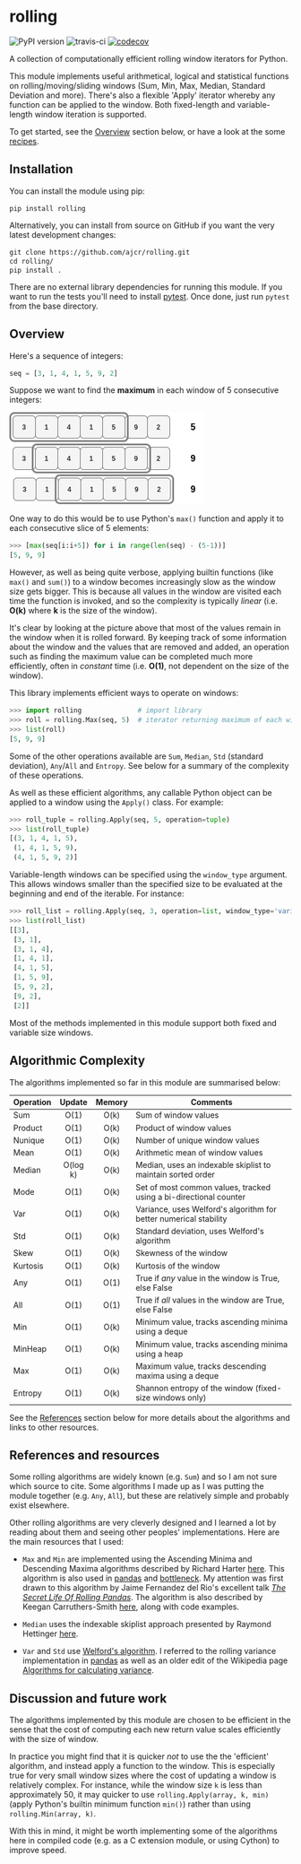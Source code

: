 # rolling

![PyPI version](https://badge.fury.io/py/rolling.svg) ![travis-ci](https://travis-ci.org/ajcr/rolling.svg?branch=master) [![codecov](https://codecov.io/gh/ajcr/rolling/branch/master/graph/badge.svg)](https://codecov.io/gh/ajcr/rolling)

A collection of computationally efficient rolling window iterators for Python.

This module implements useful arithmetical, logical and statistical functions on rolling/moving/sliding windows (Sum, Min, Max, Median, Standard Deviation and more). There's also a flexible 'Apply' iterator whereby any function can be applied to the window. Both fixed-length and variable-length window iteration is supported.

To get started, see the [Overview](https://github.com/ajcr/rolling#overview) section below, or have a look at the some [recipes](https://github.com/ajcr/rolling/blob/master/doc/recipes.md).

## Installation

You can install the module using pip:
```
pip install rolling
```

Alternatively, you can install from source on GitHub if you want the very latest development changes:
```
git clone https://github.com/ajcr/rolling.git
cd rolling/
pip install .
```

There are no external library dependencies for running this module. If you want to run the tests you'll need to install [pytest](https://docs.pytest.org/en/latest/). Once done, just run `pytest` from the base directory.

## Overview

Here's a sequence of integers:
```python
seq = [3, 1, 4, 1, 5, 9, 2]
```
Suppose we want to find the **maximum** in each window of 5 consecutive integers:

![alt tag](https://github.com/ajcr/rolling/blob/master/assets/readme_example_1.png)

One way to do this would be to use Python's `max()` function and apply it to each consecutive slice of 5 elements:

```python
>>> [max(seq[i:i+5]) for i in range(len(seq) - (5-1))]
[5, 9, 9]
```

However, as well as being quite verbose, applying builtin functions (like `max()` and `sum()`) to a window becomes increasingly slow as the window size gets bigger. This is because all values in the window are visited each time the function is invoked, and so the complexity is typically _linear_ (i.e. **O(k)** where **k** is the size of the window).

It's clear by looking at the picture above that most of the values remain in the window when it is rolled forward. By keeping track of some information about the window and the values that are removed and added, an operation such as finding the maximum value can be completed much more efficiently, often in _constant_ time (i.e. **O(1)**, not dependent on the size of the window).

This library implements efficient ways to operate on windows:

```python
>>> import rolling              # import library
>>> roll = rolling.Max(seq, 5)  # iterator returning maximum of each window of size 5
>>> list(roll)
[5, 9, 9] 
```
Some of the other operations available are `Sum`, `Median`, `Std` (standard deviation), `Any`/`All` and `Entropy`. See below for a summary of the complexity of these operations.

As well as these efficient algorithms, any callable Python object can be applied to a window using the `Apply()` class. For example:
```python
>>> roll_tuple = rolling.Apply(seq, 5, operation=tuple)
>>> list(roll_tuple)
[(3, 1, 4, 1, 5),
 (1, 4, 1, 5, 9),
 (4, 1, 5, 9, 2)]
```

Variable-length windows can be specified using the `window_type` argument. This allows windows smaller than the specified size to be evaluated at the beginning and end of the iterable. For instance:
```python
>>> roll_list = rolling.Apply(seq, 3, operation=list, window_type='variable')
>>> list(roll_list)
[[3],
 [3, 1],
 [3, 1, 4],
 [1, 4, 1],
 [4, 1, 5],
 [1, 5, 9],
 [5, 9, 2],
 [9, 2],
 [2]]
```

Most of the methods implemented in this module support both fixed and variable size windows.

## Algorithmic Complexity

The algorithms implemented so far in this module are summarised below:

| Operation        | Update   | Memory | Comments |
| ---------------- |:--------:|:------:|-----------------------------|
| Sum              | O(1)     | O(k)   | Sum of window values |
| Product          | O(1)     | O(k)   | Product of window values |
| Nunique          | O(1)     | O(k)   | Number of unique window values |
| Mean             | O(1)     | O(k)   | Arithmetic mean of window values |
| Median           | O(log k) | O(k)   | Median, uses an indexable skiplist to maintain sorted order |
| Mode             | O(1)     | O(k)   | Set of most common values, tracked using a bi-directional counter |
| Var              | O(1)     | O(k)   | Variance, uses Welford's algorithm for better numerical stability |
| Std              | O(1)     | O(k)   | Standard deviation, uses Welford's algorithm |
| Skew             | O(1)     | O(k)   | Skewness of the window |
| Kurtosis         | O(1)     | O(k)   | Kurtosis of the window |
| Any              | O(1)     | O(1)   | True if *any* value in the window is True, else False |
| All              | O(1)     | O(1)   | True if *all* values in the window are True, else False |
| Min              | O(1)     | O(k)   | Minimum value, tracks ascending minima using a deque |
| MinHeap          | O(1)     | O(k)   | Minimum value, tracks ascending minima using a heap |
| Max              | O(1)     | O(k)   | Maximum value, tracks descending maxima using a deque |
| Entropy          | O(1)     | O(k)   | Shannon entropy of the window (fixed-size windows only) |

See the [References](https://github.com/ajcr/rolling#references-and-resources) section below for more details about the algorithms and links to other resources.

## References and resources

Some rolling algorithms are widely known (e.g. `Sum`) and so I am not sure which source to cite. Some algorithms I made up as I was putting the module together (e.g. `Any`, `All`), but these are relatively simple and probably exist elsewhere.

Other rolling algorithms are very cleverly designed and I learned a lot by reading about them and seeing other peoples' implementations. Here are the main resources that I used:

- `Max` and `Min` are implemented using the Ascending Minima and Descending Maxima algorithms described by Richard Harter [here](http://www.richardhartersworld.com/cri/2001/slidingmin.html). This algorithm is also used in [pandas](http://pandas.pydata.org/) and [bottleneck](https://github.com/kwgoodman/bottleneck). My attention was first drawn to this algorithm by Jaime Fernandez del Rio's excellent talk _[The Secret Life Of Rolling Pandas](https://www.youtube.com/watch?v=XM_r5La-1tA)_. The algorithm is also described by Keegan Carruthers-Smith [here](https://people.cs.uct.ac.za/~ksmith/articles/sliding_window_minimum.html), along with code examples.

- `Median` uses the indexable skiplist approach presented by Raymond Hettinger [here](http://code.activestate.com/recipes/577073/).

- `Var` and `Std` use [Welford's algorithm](https://en.wikipedia.org/wiki/Algorithms_for_calculating_variance#On-line_algorithm). I referred to the rolling variance implementation in [pandas](https://github.com/pandas-dev/pandas/blob/master/pandas/_libs/window.pyx#L635-L784) as well as an older edit of the Wikipedia page [Algorithms for calculating variance](https://en.wikipedia.org/w/index.php?title=Algorithms_for_calculating_variance&oldid=617145179).

## Discussion and future work

The algorithms implemented by this module are chosen to be efficient in the sense that the cost of computing each new return value scales efficiently with the size of window.

In practice you might find that it is quicker *not* to use the the 'efficient' algorithm, and instead apply a function to the window. This is especially true for very small window sizes where the cost of updating a window is relatively complex. For instance, while the window size `k` is less than approximately 50, it may quicker to use `rolling.Apply(array, k, min)` (apply Python's builtin minimum function `min()`) rather than using `rolling.Min(array, k)`.

With this in mind, it might be worth implementing some of the algorithms here in compiled code (e.g. as a C extension module, or using Cython) to improve speed.
